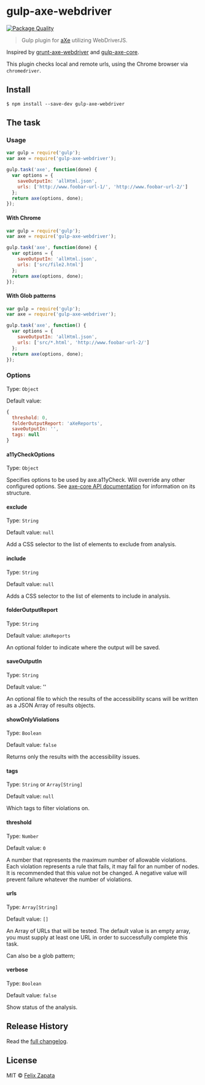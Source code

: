 # gulp-axe-webdriver

[![Package Quality](http://npm.packagequality.com/badge/gulp-axe-webdriver.png)](http://npm.packagequality.com/badge/gulp-axe-webdriver.png)

> Gulp plugin for [aXe](https://github.com/dequelabs/axe-core) utilizing WebDriverJS.

Inspired by [grunt-axe-webdriver](https://github.com/dequelabs/grunt-axe-webdriver) and [gulp-axe-core](https://github.com/felixzapata/gulp-axe-core).

This plugin checks local and remote urls, using the Chrome browser via `chromedriver`.

## Install

```
$ npm install --save-dev gulp-axe-webdriver
```

## The task

### Usage

```js
var gulp = require('gulp');
var axe = require('gulp-axe-webdriver');

gulp.task('axe', function(done) {
  var options = {
    saveOutputIn: 'allHtml.json',
    urls: ['http://www.foobar-url-1/', 'http://www.foobar-url-2/']
  };
  return axe(options, done);
});
```

#### With Chrome

```js
var gulp = require('gulp');
var axe = require('gulp-axe-webdriver');

gulp.task('axe', function(done) {
  var options = {
    saveOutputIn: 'allHtml.json',
    urls: ['src/file2.html']
  };
  return axe(options, done);	
});
```

#### With Glob patterns

```js
var gulp = require('gulp');
var axe = require('gulp-axe-webdriver');

gulp.task('axe', function() {
  var options = {
    saveOutputIn: 'allHtml.json',
    urls: ['src/*.html', 'http://www.foobar-url-2/']
  };
  return axe(options, done);
});
```

### Options
Type: `Object`

Default value:
```js
{
  threshold: 0,
  folderOutputReport: 'aXeReports',
  saveOutputIn: '',
  tags: null
}
```

#### a11yCheckOptions
Type: `Object`

Specifies options to be used by axe.a11yCheck. Will override any other configured options. See [axe-core API documentation](https://github.com/dequelabs/axe-core/blob/master/doc/API.md) for information on its structure.

#### exclude
Type: `String`

Default value: `null`

Add a CSS selector to the list of elements to exclude from analysis.

#### include
Type: `String`

Default value: `null`

Adds a CSS selector to the list of elements to include in analysis.

#### folderOutputReport
Type: `String`

Default value: `aXeReports`

An optional folder to indicate where the output will be saved.

#### saveOutputIn
Type: `String`

Default value: ''

An optional file to which the results of the accessibility scans will be written as a JSON Array of results objects.

#### showOnlyViolations
Type: `Boolean`

Default value: `false`

Returns only the results with the accessibility issues.

#### tags
Type: `String` or `Array[String]`

Default value: `null`

Which tags to filter violations on.

#### threshold
Type: `Number`

Default value: `0`

A number that represents the maximum number of allowable violations. Each violation represents a rule that fails, it may fail for an number of nodes. It is recommended that this value not be changed.
A negative value will prevent failure whatever the number of violations.

#### urls
Type: `Array[String]`

Default value: `[]`

An Array of URLs that will be tested. The default value is an empty array, you must supply at least one URL in order to successfully complete this task.

Can also be a glob pattern;

#### verbose
Type: `Boolean`

Default value: `false`

Show status of the analysis.

## Release History

Read the [full changelog](CHANGELOG.md).

## License

MIT © [Felix Zapata](http://github.com/felixzapata)
